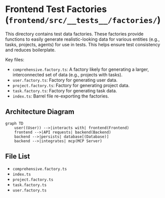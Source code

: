 # Frontend Test Factories (`frontend/src/__tests__/factories/`)

This directory contains test data factories. These factories provide functions to easily generate realistic-looking data for various entities (e.g., tasks, projects, agents) for use in tests. This helps ensure test consistency and reduces boilerplate.

Key files:

*   `comprehensive.factory.ts`: A factory likely for generating a larger, interconnected set of data (e.g., projects with tasks).
*   `user.factory.ts`: Factory for generating user data.
*   `project.factory.ts`: Factory for generating project data.
*   `task.factory.ts`: Factory for generating task data.
*   `index.ts`: Barrel file re-exporting the factories.

## Architecture Diagram
```mermaid
graph TD
    user((User)) -->|interacts with| frontend(Frontend)
    frontend -->|API requests| backend(Backend)
    backend -->|persists| database[(Database)]
    backend -->|integrates| mcp(MCP Server)
```

<!-- File List Start -->
## File List

- `comprehensive.factory.ts`
- `index.ts`
- `project.factory.ts`
- `task.factory.ts`
- `user.factory.ts`

<!-- File List End -->




